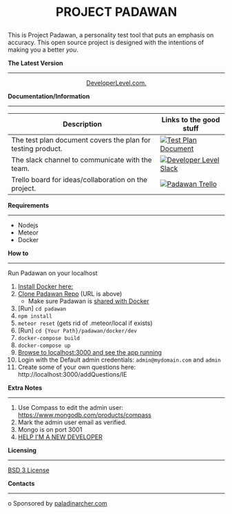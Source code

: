 # <p align="center">**PROJECT PADAWAN**</p>

This is Project Padawan, a personality test tool that puts an emphasis on accuracy. This open source project is designed with the intentions of 
making you a better _you_.  

**The Latest Version**
- - - - - - - - - - - -
<p align="center"><a href="http://app.developerlevel.com">DeveloperLevel.com.</a> 


**Documentation/Information**
- - - - - - - - - -

Description | Links to the good stuff
----------- | ---------
The test plan document covers the plan for testing product. | [![Test Plan Document](https://github.com/paladinarcher/padawan/blob/master/Logo%20Pack/NotP%26A/word.png)](https://paladinarcher.atlassian.net/wiki/spaces/PP/pages/33559/Stuffs+we+upload)
The slack channel to communicate with the team.             | [![Developer Level Slack](https://github.com/paladinarcher/padawan/blob/master/Logo%20Pack/NotP%26A/slack.png)](https://developerlevel.slack.com)
Trello board for ideas/collaboration on the project.        | [![Padawan Trello](https://github.com/paladinarcher/padawan/blob/master/Logo%20Pack/NotP%26A/trello.jpg)](https://trello.com/b/7jc8dbdF)

**Requirements**
- - - - - - - - -
* Nodejs
* Meteor
* Docker

**How to**
- - - - - - - - -
Run Padawan on your localhost
1. [Install Docker here:](https://store.docker.com/search?type=edition&offering=community)
2. [Clone Padawan Repo](https://services.github.com/on-demand/github-cli/clone-repo-cli) (URL 
is above)
   * Make sure Padawan is [shared with Docker](https://docs.docker.com/docker-for-windows/#shared-drives)
3. [Run] `cd padawan`
4. `npm install`
5. `meteor reset` (gets rid of .meteor/local if exists)
6. [Run] `cd {Your Path}/padawan/docker/dev`
7. `docker-compose build`
8. `docker-compose up`
9. [Browse to localhost:3000 and see the app running](http://localhost:3000)
10. Login with the Default admin credentials: `admin@mydomain.com` and `admin`
11. Create some of your own questions here: http://localhost:3000/addQuestions/IE

**Extra Notes**
- - - - - - - - -
1. Use Compass to edit the admin user: https://www.mongodb.com/products/compass
2. Mark the admin user email as verified.
3. Mongo is on port 3001
4. [HELP I'M A NEW DEVELOPER](https://github.com/paladinarcher/padawan/blob/documentation/NewDeveloperDocumentation/newDeveloperDocumentation.md)

**Licensing**
- - - - - - - -
[BSD 3 License](https://opensource.org/licenses/BSD-3-Clause)

**Contacts**
- - - - - - - 

o Sponsored by [paladinarcher.com](http://paladinarcher.com/v1/)








